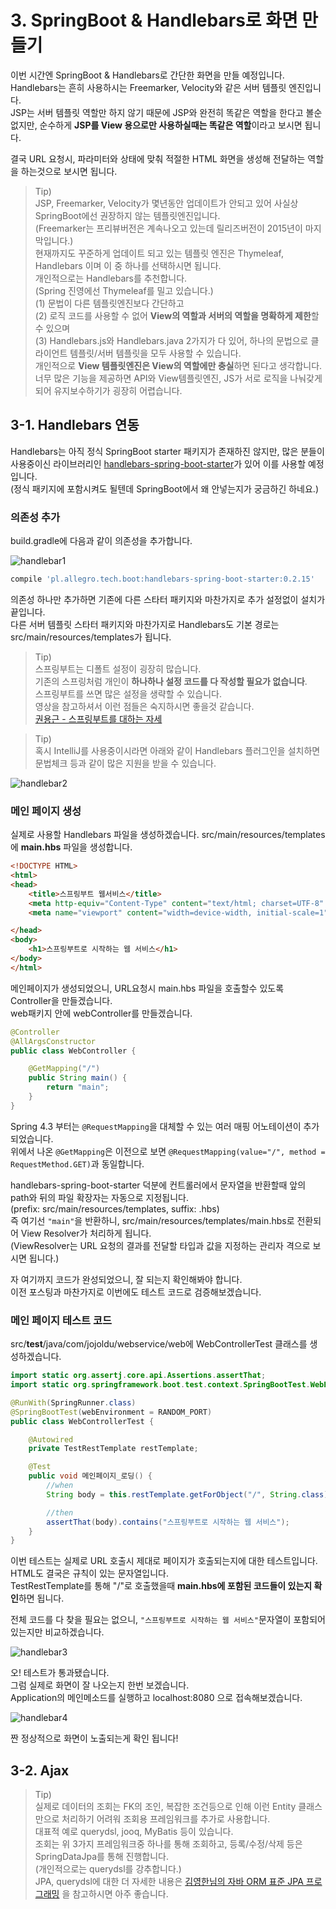 # 3. SpringBoot & Handlebars로 화면 만들기 

이번 시간엔 SpringBoot & Handlebars로 간단한 화면을 만들 예정입니다.  
Handlebars는 흔히 사용하시는 Freemarker, Velocity와 같은 서버 템플릿 엔진입니다.  
JSP는 서버 템플릿 역할만 하지 않기 때문에 JSP와 완전히 똑같은 역할을 한다고 볼순 없지만, 순수하게 **JSP를 View 용으로만 사용하실때는 똑같은 역할**이라고 보시면 됩니다.  
  
결국 URL 요청시, 파라미터와 상태에 맞춰 적절한 HTML 화면을 생성해 전달하는 역할을 하는것으로 보시면 됩니다.

> Tip)  
JSP, Freemarker, Velocity가 몇년동안 업데이트가 안되고 있어 사실상 SpringBoot에선 권장하지 않는 템플릿엔진입니다.  
(Freemarker는 프리뷰버전은 계속나오고 있는데 릴리즈버전이 2015년이 마지막입니다.)  
현재까지도 꾸준하게 업데이트 되고 있는 템플릿 엔진은 Thymeleaf, Handlebars 이며 이 중 하나를 선택하시면 됩니다.  
개인적으로는 Handlebars를 추천합니다.  
(Spring 진영에선 Thymeleaf를 밀고 있습니다.)  
(1) 문법이 다른 템플릿엔진보다 간단하고  
(2) 로직 코드를 사용할 수 없어 **View의 역할과 서버의 역할을 명확하게 제한**할 수 있으며  
(3) Handlebars.js와 Handlebars.java 2가지가 다 있어, 하나의 문법으로 클라이언트 템플릿/서버 템플릿을 모두 사용할 수 있습니다.  
개인적으로 **View 템플릿엔진은 View의 역할에만 충실**하면 된다고 생각합니다.  
너무 많은 기능을 제공하면 API와 View템플릿엔진, JS가 서로 로직을 나눠갖게 되어 유지보수하기가 굉장히 어렵습니다. 

## 3-1. Handlebars 연동

Handlebars는 아직 정식 SpringBoot starter 패키지가 존재하진 않지만, 많은 분들이 사용중이신 라이브러리인 [handlebars-spring-boot-starter](https://github.com/allegro/handlebars-spring-boot-starter)가 있어 이를 사용할 예정입니다.  
(정식 패키지에 포함시켜도 될텐데 SpringBoot에서 왜 안넣는지가 궁금하긴 하네요.)  
  
### 의존성 추가

build.gradle에 다음과 같이 의존성을 추가합니다.

![handlebar1](./images/3/handlebar1.png)

```groovy
compile 'pl.allegro.tech.boot:handlebars-spring-boot-starter:0.2.15'
```

의존성 하나만 추가하면 기존에 다른 스타터 패키지와 마찬가지로 추가 설정없이 설치가 끝입니다.  
다른 서버 템플릿 스타터 패키지와 마찬가지로 Handlebars도 기본 경로는 src/main/resources/templates가 됩니다.  
  
> Tip)  
스프링부트는 디폴트 설정이 굉장히 많습니다.  
기존의 스프링처럼 개인이 **하나하나 설정 코드를 다 작성할 필요가 없습니다**.  
스프링부트를 쓰면 많은 설정을 생략할 수 있습니다.  
영상을 참고하셔서 이런 점들은 숙지하시면 좋을것 같습니다.  
[권용근 - 스프링부트를 대하는 자세](https://www.youtube.com/watch?v=52i6gHnS1_g)

> Tip)  
혹시 IntelliJ를 사용중이시라면 아래와 같이 Handlebars 플러그인을 설치하면 문법체크 등과 같이 많은 지원을 받을 수 있습니다.

![handlebar2](./images/3/handlebar2.png)

### 메인 페이지 생성

실제로 사용할 Handlebars 파일을 생성하겠습니다.   src/main/resources/templates에 **main.hbs** 파일을 생성합니다.

```html
<!DOCTYPE HTML>
<html>
<head>
    <title>스프링부트 웹서비스</title>
    <meta http-equiv="Content-Type" content="text/html; charset=UTF-8" />
    <meta name="viewport" content="width=device-width, initial-scale=1" />

</head>
<body>
    <h1>스프링부트로 시작하는 웹 서비스</h1>
</body>
</html>
```

메인페이지가 생성되었으니, URL요청시 main.hbs 파일을 호출할수 있도록 Controller을 만들겠습니다.  
web패키지 안에 webController를 만들겠습니다.  

```java
@Controller
@AllArgsConstructor
public class WebController {

    @GetMapping("/")
    public String main() {
        return "main";
    }
}
```

Spring 4.3 부터는 ```@RequestMapping```을 대체할 수 있는 여러 매핑 어노테이션이 추가 되었습니다.  
위에서 나온 ```@GetMapping```은 이전으로 보면 ```@RequestMapping(value="/", method = RequestMethod.GET)```과 동일합니다.  
  
handlebars-spring-boot-starter 덕분에 컨트롤러에서 문자열을 반환할때 앞의 path와 뒤의 파일 확장자는 자동으로 지정됩니다.  
(prefix: src/main/resources/templates, suffix: .hbs)  
즉 여기선 ```"main"```을 반환하니, src/main/resources/templates/main.hbs로 전환되어 View Resolver가 처리하게 됩니다.  
(ViewResolver는 URL 요청의 결과를 전달할 타입과 값을 지정하는 관리자 격으로 보시면 됩니다.)  
  
자 여기까지 코드가 완성되었으니, 잘 되는지 확인해봐야 합니다.  
이전 포스팅과 마찬가지로 이번에도 테스트 코드로 검증해보겠습니다.

### 메인 페이지 테스트 코드

src/**test**/java/com/jojoldu/webservice/web에 WebControllerTest 클래스를 생성하겠습니다.

```java
import static org.assertj.core.api.Assertions.assertThat;
import static org.springframework.boot.test.context.SpringBootTest.WebEnvironment.RANDOM_PORT;

@RunWith(SpringRunner.class)
@SpringBootTest(webEnvironment = RANDOM_PORT)
public class WebControllerTest {

    @Autowired
    private TestRestTemplate restTemplate;

    @Test
    public void 메인페이지_로딩() {
        //when
        String body = this.restTemplate.getForObject("/", String.class);

        //then
        assertThat(body).contains("스프링부트로 시작하는 웹 서비스");
    }
}
```

이번 테스트는 실제로 URL 호출시 제대로 페이지가 호출되는지에 대한 테스트입니다.  
HTML도 결국은 규칙이 있는 문자열입니다.  
TestRestTemplate를 통해 "/"로 호출했을때 **main.hbs에 포함된 코드들이 있는지 확인**하면 됩니다.  
  
전체 코드를 다 찾을 필요는 없으니, ```"스프링부트로 시작하는 웹 서비스"```문자열이 포함되어 있는지만 비교하겠습니다.  
  
![handlebar3](./images/3/handlebar3.png)

오! 테스트가 통과됐습니다.  
그럼 실제로 화면이 잘 나오는지 한번 보겠습니다.  
Application의 메인메소드를 실행하고 localhost:8080 으로 접속해보겠습니다.

![handlebar4](./images/3/handlebar4.png)

짠 정상적으로 화면이 노출되는게 확인 됩니다!

## 3-2. Ajax

> Tip)  
실제로 데이터의 조회는 FK의 조인, 복잡한 조건등으로 인해 이런 Entity 클래스만으로 처리하기 어려워 조회용 프레임워크를 추가로 사용합니다.  
대표적 예로 querydsl, jooq, MyBatis 등이 있습니다.  
조회는 위 3가지 프레임워크중 하나를 통해 조회하고, 등록/수정/삭제 등은 SpringDataJpa를 통해 진행합니다.  
(개인적으로는 querydsl를 강추합니다.)  
JPA, querydsl에 대한 더 자세한 내용은 [김영한님의 자바 ORM 표준 JPA 프로그래밍](http://www.yes24.com/24/goods/19040233) 을 참고하시면 아주 좋습니다.


